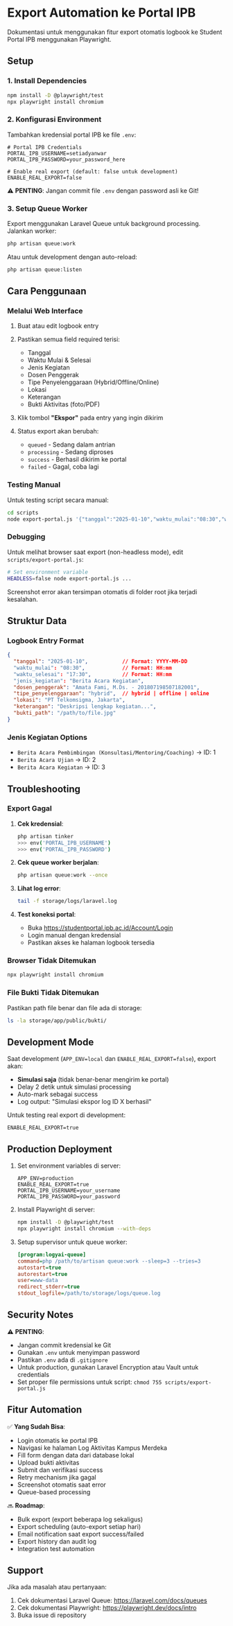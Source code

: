 # Export Automation ke Portal IPB

Dokumentasi untuk menggunakan fitur export otomatis logbook ke Student Portal IPB menggunakan Playwright.

## Setup

### 1. Install Dependencies

```bash
npm install -D @playwright/test
npx playwright install chromium
```

### 2. Konfigurasi Environment

Tambahkan kredensial portal IPB ke file `.env`:

```env
# Portal IPB Credentials
PORTAL_IPB_USERNAME=setiadyanwar
PORTAL_IPB_PASSWORD=your_password_here

# Enable real export (default: false untuk development)
ENABLE_REAL_EXPORT=false
```

⚠️ **PENTING**: Jangan commit file `.env` dengan password asli ke Git!

### 3. Setup Queue Worker

Export menggunakan Laravel Queue untuk background processing. Jalankan worker:

```bash
php artisan queue:work
```

Atau untuk development dengan auto-reload:

```bash
php artisan queue:listen
```

## Cara Penggunaan

### Melalui Web Interface

1. Buat atau edit logbook entry
2. Pastikan semua field required terisi:
   - Tanggal
   - Waktu Mulai & Selesai
   - Jenis Kegiatan
   - Dosen Penggerak
   - Tipe Penyelenggaraan (Hybrid/Offline/Online)
   - Lokasi
   - Keterangan
   - Bukti Aktivitas (foto/PDF)

3. Klik tombol **"Ekspor"** pada entry yang ingin dikirim
4. Status export akan berubah:
   - `queued` - Sedang dalam antrian
   - `processing` - Sedang diproses
   - `success` - Berhasil dikirim ke portal
   - `failed` - Gagal, coba lagi

### Testing Manual

Untuk testing script secara manual:

```bash
cd scripts
node export-portal.js '{"tanggal":"2025-01-10","waktu_mulai":"08:30","waktu_selesai":"17:30","jenis_kegiatan":"Berita Acara Kegiatan","dosen_penggerak":"Amata Fami, M.Ds. - 201807198507182001","tipe_penyelenggaraan":"hybrid","lokasi":"PT Telkomsigma","keterangan":"Test logbook entry","bukti_path":"./storage/app/public/bukti/test.jpg"}' '{"username":"setiadyanwar","password":"your_password"}'
```

### Debugging

Untuk melihat browser saat export (non-headless mode), edit `scripts/export-portal.js`:

```bash
# Set environment variable
HEADLESS=false node export-portal.js ...
```

Screenshot error akan tersimpan otomatis di folder root jika terjadi kesalahan.

## Struktur Data

### Logbook Entry Format

```json
{
  "tanggal": "2025-01-10",           // Format: YYYY-MM-DD
  "waktu_mulai": "08:30",            // Format: HH:mm
  "waktu_selesai": "17:30",          // Format: HH:mm
  "jenis_kegiatan": "Berita Acara Kegiatan",
  "dosen_penggerak": "Amata Fami, M.Ds. - 201807198507182001",
  "tipe_penyelenggaraan": "hybrid",  // hybrid | offline | online
  "lokasi": "PT Telkomsigma, Jakarta",
  "keterangan": "Deskripsi lengkap kegiatan...",
  "bukti_path": "/path/to/file.jpg"
}
```

### Jenis Kegiatan Options

- `Berita Acara Pembimbingan (Konsultasi/Mentoring/Coaching)` → ID: 1
- `Berita Acara Ujian` → ID: 2
- `Berita Acara Kegiatan` → ID: 3

## Troubleshooting

### Export Gagal

1. **Cek kredensial**:
   ```bash
   php artisan tinker
   >>> env('PORTAL_IPB_USERNAME')
   >>> env('PORTAL_IPB_PASSWORD')
   ```

2. **Cek queue worker berjalan**:
   ```bash
   php artisan queue:work --once
   ```

3. **Lihat log error**:
   ```bash
   tail -f storage/logs/laravel.log
   ```

4. **Test koneksi portal**:
   - Buka https://studentportal.ipb.ac.id/Account/Login
   - Login manual dengan kredensial
   - Pastikan akses ke halaman logbook tersedia

### Browser Tidak Ditemukan

```bash
npx playwright install chromium
```

### File Bukti Tidak Ditemukan

Pastikan path file benar dan file ada di storage:

```bash
ls -la storage/app/public/bukti/
```

## Development Mode

Saat development (`APP_ENV=local` dan `ENABLE_REAL_EXPORT=false`), export akan:
- **Simulasi saja** (tidak benar-benar mengirim ke portal)
- Delay 2 detik untuk simulasi processing
- Auto-mark sebagai success
- Log output: "Simulasi ekspor log ID X berhasil"

Untuk testing real export di development:

```env
ENABLE_REAL_EXPORT=true
```

## Production Deployment

1. Set environment variables di server:
   ```env
   APP_ENV=production
   ENABLE_REAL_EXPORT=true
   PORTAL_IPB_USERNAME=your_username
   PORTAL_IPB_PASSWORD=your_password
   ```

2. Install Playwright di server:
   ```bash
   npm install -D @playwright/test
   npx playwright install chromium --with-deps
   ```

3. Setup supervisor untuk queue worker:
   ```ini
   [program:logyai-queue]
   command=php /path/to/artisan queue:work --sleep=3 --tries=3
   autostart=true
   autorestart=true
   user=www-data
   redirect_stderr=true
   stdout_logfile=/path/to/storage/logs/queue.log
   ```

## Security Notes

⚠️ **PENTING**:
- Jangan commit kredensial ke Git
- Gunakan `.env` untuk menyimpan password
- Pastikan `.env` ada di `.gitignore`
- Untuk production, gunakan Laravel Encryption atau Vault untuk credentials
- Set proper file permissions untuk script: `chmod 755 scripts/export-portal.js`

## Fitur Automation

✅ **Yang Sudah Bisa**:
- Login otomatis ke portal IPB
- Navigasi ke halaman Log Aktivitas Kampus Merdeka
- Fill form dengan data dari database lokal
- Upload bukti aktivitas
- Submit dan verifikasi success
- Retry mechanism jika gagal
- Screenshot otomatis saat error
- Queue-based processing

🔜 **Roadmap**:
- Bulk export (export beberapa log sekaligus)
- Export scheduling (auto-export setiap hari)
- Email notification saat export success/failed
- Export history dan audit log
- Integration test automation

## Support

Jika ada masalah atau pertanyaan:
1. Cek dokumentasi Laravel Queue: https://laravel.com/docs/queues
2. Cek dokumentasi Playwright: https://playwright.dev/docs/intro
3. Buka issue di repository
